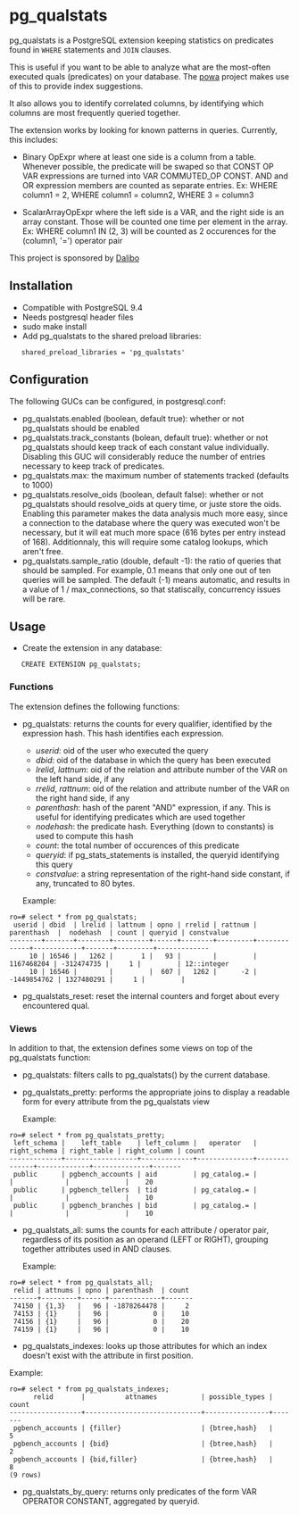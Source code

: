 pg_qualstats
============

pg_qualstats is a PostgreSQL extension keeping statistics on predicates found
in ```WHERE``` statements and ```JOIN``` clauses.

This is useful if you want to be able to analyze what are the most-often executed quals (predicates) on your database. The [powa](http://powa.readthedocs.org/) project makes use of this to provide index suggestions.

It also allows you to identify correlated columns, by identifying which columns are most frequently queried together.


The extension works by looking for known patterns in queries. Currently, this
includes:

 - Binary OpExpr where at least one side is a column from a table. Whenever
   possible, the predicate will be swaped so that CONST OP VAR expressions are
   turned into VAR COMMUTED_OP CONST.
   AND and OR expression members are counted as separate entries.
   Ex: WHERE column1 = 2, WHERE column1 = column2, WHERE 3 = column3

 - ScalarArrayOpExpr where the left side is a VAR, and the right side is an
   array constant. Those will be counted one time per element in the array.
   Ex: WHERE column1 IN (2, 3) will be counted as 2 occurences for the (column1,
   '=') operator pair

This project is sponsored by [Dalibo](http://dalibo.com)


Installation
------------

- Compatible with PostgreSQL 9.4
- Needs postgresql header files
- sudo make install
- Add pg_qualstats to the shared preload libraries:

```
   shared_preload_libraries = 'pg_qualstats'
```

Configuration
-------------

The following GUCs can be configured, in postgresql.conf:

- pg_qualstats.enabled (boolean, default true): whether or not pg_qualstats should be enabled
- pg_qualstats.track_constants (bolean, default true): whether or not
  pg_qualstats should keep track of each constant value individually. Disabling
  this GUC will considerably reduce the number of entries necessary to keep
  track of predicates.
- pg_qualstats.max: the maximum number of statements tracked (defaults to 1000)
- pg_qualstats.resolve_oids (boolean, default false): whether or not
  pg_qualstats should resolve_oids at query time, or juste store the oids.
  Enabling this parameter makes the data analysis much more easy, since a
  connection to the database where the query was executed won't be necessary,
  but it will eat much more space (616 bytes per entry instead of 168).
  Additionnaly, this will require some catalog lookups, which aren't free.
- pg_qualstats.sample_ratio (double, default -1): the ratio of queries that
  should be sampled. For example, 0.1 means that only one out of ten queries
  will be sampled. The default (-1) means automatic, and results in a value of 1
  / max_connections, so that statiscally, concurrency issues will be rare.

Usage
-----

- Create the extension in any database:

```
   CREATE EXTENSION pg_qualstats;
```

### Functions


The extension defines the following functions:

 - pg_qualstats: returns the counts for every qualifier, identified by the
   expression hash. This hash identifies each expression.
   - *userid*: oid of the user who executed the query
   - *dbid*: oid of the database in which the query has been executed
   - *lrelid*, *lattnum*: oid of the relation and attribute number of the VAR on
	 the left hand side, if any
   - *rrelid*, *rattnum*: oid of the relation and attribute number of the VAR on
	 the right hand side, if any
   - *parenthash*: hash of the parent "AND" expression, if any. This is useful
	 for identifying predicates which are used together
   - *nodehash*: the predicate hash. Everything (down to constants) is
	 used to compute this hash
   - *count*: the total number of occurences of this predicate
   - *queryid*: if pg_stats_statements is installed, the queryid identifying
     this query
   - *constvalue*: a string representation of the right-hand side constant, if
     any, truncated to 80 bytes.

   Example:

```
ro=# select * from pg_qualstats;
 userid | dbid  | lrelid | lattnum | opno | rrelid | rattnum | parenthash  |  nodehash  | count | queryid | constvalue  
--------+-------+--------+---------+------+--------+---------+-------------+------------+-------+---------+-------------
     10 | 16546 |   1262 |       1 |   93 |        |         |  1167468204 | -312474735 |     1 |         | 12::integer
     10 | 16546 |        |         |  607 |   1262 |      -2 | -1449854762 | 1327480291 |     1 |         | 
```



 - pg_qualstats_reset: reset the internal counters and forget about every
   encountered qual.

### Views

In addition to that, the extension defines some views on top of the pg_qualstats
function:

  - pg_qualstats: filters calls to pg_qualstats() by the current database.

  - pg_qualstats_pretty: performs the appropriate joins to display a readable
    form for every attribute from the pg_qualstats view

    Example:
  
```
ro=# select * from pg_qualstats_pretty;
 left_schema |    left_table    | left_column |   operator   | right_schema | right_table | right_column | count 
-------------+------------------+-------------+--------------+--------------+-------------+--------------+-------
 public      | pgbench_accounts | aid         | pg_catalog.= |              |             |              |    20
 public      | pgbench_tellers  | tid         | pg_catalog.= |              |             |              |    10
 public      | pgbench_branches | bid         | pg_catalog.= |              |             |              |    10
```

  - pg_qualstats_all: sums the counts for each attribute / operator pair,
    regardless of its position as an operand (LEFT or RIGHT), grouping together
	attributes used in AND clauses.

    Example:
```
ro=# select * from pg_qualstats_all;
 relid | attnums | opno | parenthash  | count 
-------+---------+------+-------------+-------
 74150 | {1,3}   |   96 | -1878264478 |     2
 74153 | {1}     |   96 |           0 |    10
 74156 | {1}     |   96 |           0 |    20
 74159 | {1}     |   96 |           0 |    10
```

  - pg_qualstats_indexes: looks up those attributes for which an index doesn't
    exist with the attribute in first position.

  Example:
```
ro=# select * from pg_qualstats_indexes;
      relid       |          attnames           | possible_types | count 
------------------+-----------------------------+----------------+-------
 pgbench_accounts | {filler}                    | {btree,hash}   |     5
 pgbench_accounts | {bid}                       | {btree,hash}   |     2
 pgbench_accounts | {bid,filler}                | {btree,hash}   |     8
(9 rows)
```

  - pg_qualstats_by_query: returns only predicates of the form VAR OPERATOR
    CONSTANT, aggregated by queryid.
